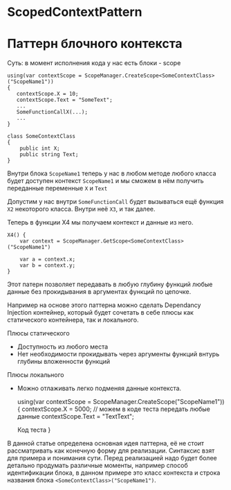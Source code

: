 # ScopedContextPattern

# Паттерн блочного контекста

Суть: в момент исполнения кода у нас есть блоки - scope

    using(var contextScope = ScopeManager.CreateScope<SomeContextClass>("ScopeName1"))
    {
       contextScope.X = 10;
       contextScope.Text = "SomeText"; 
       ...
       SomeFunctionCallX(...);       
       ...
    }
    
    class SomeContextClass
    {
        public int X;
        public string Text;
    }
    
Внутри блока `ScopeName1` теперь у нас в любом методе любого класса будет 
доступен контекст `ScopeName1` и мы сможем в нём получить переданные переменные `X` и `Text`

Допустим у нас внутри `SomeFunctionCall` будет вызываться ещё функция `X2` некоторого класса.
Внутри неё `X3`, и так далее.

Теперь в функции X4 мы получаем контекст и данные из него.

    X4() {
        var context = ScopeManager.GetScope<SomeContextClass>("ScopeName1")
  
        var a = context.x;
        var b = context.y;
    }
    
Этот патерн позволяет передавать в любую глубину функций любые данные 
без прокидывания в аргументах функций по цепочке.

Например на основе этого паттерна можно сделать Dependancy Injection контейнер, который будет
сочетать в себе плюсы как статического контейнера, так и локального.

Плюсы статического
  - Доступность из любого места
  - Нет необходимости прокидывать через аргументы функций внтурь глубины вложенности функций

Плюсы локального
  - Можно отлаживать легко подменяя данные контекста.


    using(var contextScope = ScopeManager.CreateScope<SomeContextClass>("ScopeName1"))
    {
       contextScope.X = 5000;  // можем в коде теста передать любые данные
       contextScope.Text = "TextText"; 
       
       Код теста
    }
    
В данной статье определена основная идея паттерна, её не стоит рассматривать как конечную
форму для реализации.
Синтаксис взят для примера и понимания сути.
Перед реализацией надо будет более детально продумать различные моменты, например способ
идентификации блока, в данном примере это класс контекста и строка названия блока
`<SomeContextClass>("ScopeName1")`. 
